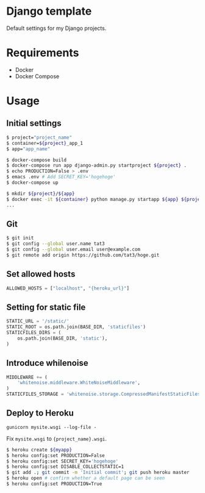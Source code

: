 # Django template
Default settings for my Django projects.

# Requirements
* Docker
* Docker Compose

# Usage

## Initial settings
```bash
$ project="project_name"
$ container=${project}_app_1
$ app="app_name"

$ docker-compose build
$ docker-compose run app django-admin.py startproject ${project} .
$ echo PRODUCTION=False > .env
$ emacs .env # Add SECRET_KEY='hogehoge'
$ docker-compose up

$ mkdir ${project}/${app}
$ docker exec -it ${container} python manage.py startapp ${app} ${project}/${app}
...
```


## Git
```bash
$ git init
$ git config --global user.name tat3
$ git config --global user.email user@example.com
$ git remote add origin https://github.com/tat3/hoge.git
```

## Set allowed hosts
```python:setting.py
ALLOWED_HOSTS = ["localhost", "{heroku_url}"]
```

## Setting for static file
```python:setting.py
STATIC_URL = '/static/'
STATIC_ROOT = os.path.join(BASE_DIR, 'staticfiles')
STATICFILES_DIRS = (
    os.path.join(BASE_DIR, 'static'),
)
```

## Introduce whilenoise
```python:setting.py
MIDDLEWARE += (
    'whitenoise.middleware.WhiteNoiseMiddleware',
)
STATICFILES_STORAGE = 'whitenoise.storage.CompressedManifestStaticFilesStorage'

```

## Deploy to Heroku
```text:Procfile
gunicorn mysite.wsgi --log-file -
```
Fix `mysite.wsgi` to `{project_name}.wsgi`.

```bash
$ heroku create ${myapp}
$ heroku config:set PRODUCTION=False
$ heroku config:set SECRET_KEY='hogehoge'
$ heroku config:set DISABLE_COLLECTSTATIC=1
$ git add .; git commit -m 'Initial commit'; git push heroku master
$ heroku open # confirm whether a default page can be seen
$ heroku config:set PRODUCTION=True
```
